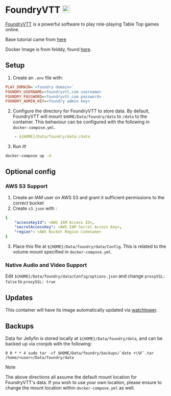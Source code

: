 # FoundryVTT <img src="https://foundryvtt.com/static/assets/icons/fvtt.png" width="24">
[FoundryVTT](https://foundryvtt.com/) is a powerful software to play role-playing Table Top games online.

Base tutorial came from [here](https://benprice.dev/posts/fvtt-docker-tutorial/)

Docker Image is from felddy, found [here](https://hub.docker.com/r/felddy/foundryvtt).

## Setup
1. Create an `.env` file with:
```ini
PLAY_DOMAIN=`<foundry domain>`
FOUNDRY_USERNAME=<foundryvtt.com username>
FOUNDRY_PASSWORD=<foundryvtt.com password>
FOUNDRY_ADMIN_KEY=<foundry admin key>
```

2. Configure the directory for FoundryVTT to store data. By default, FoundryVTT will mount `$HOME/Data/foundry/data` to `/data` to the container. This behaviour can be configured with the following in `docker-compose.yml`.

```yaml
    - ${HOME}/Data/foundry/data:/data
```

3. Run it!
```bash
docker-compose up -d
```

## Optional config
### AWS S3 Support
1. Create an IAM user on AWS S3 and grant it sufficient permissions to the correct bucket
2. Create `s3.json` with :
```yaml
{
    "accessKeyId": <AWS IAM Access ID>,
    "secretAccessKey": <AWS IAM Secret Access Key>,
    "region": <AWS Bucket Region Codename>
}
```

3. Place this file at `${HOME}/Data/foundry/data/Config`. This is related to the volume mount specified in `docker-compose.yml`.

### Native Audio and Video Support
Edit `${HOME}/Data/foundry/data/Config/options.json` and change `proxySSL: false` to `proxySSL: true`

## Updates
This container will have its image automatically updated via [watchtower](https://ryanliu6/focus/watchtower).

## Backups
Data for Jellyfin is stored locally at `${HOME}/Data/foundry/data`, and can be backed up via cronjob with the following:

```
0 0 * * 4 sudo tar -cf $HOME/Data/foundry/backups/`date +\%F`.tar /home/<user>/Data/foundry/data
```

> [!NOTE]
> The above directions all assume the default mount location for FoundryVTT's data. If you wish to use your own location, please
> ensure to change the mount location within `docker-compose.yml` as well.
